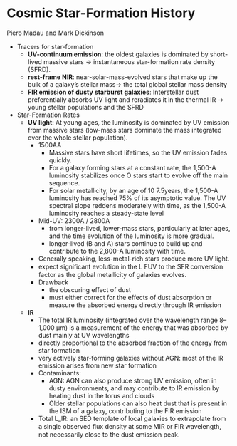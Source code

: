 # Cosmic Star-Formation History
Piero Madau and Mark Dickinson

- Tracers for star-formation
	- **UV-continuum emission**: the oldest galaxies is dominated by short-lived massive stars -> instantaneous star-formation rate density (SFRD).
	- **rest-frame NIR**: near-solar-mass-evolved stars that make up the bulk of a galaxy’s stellar mass-> the total global stellar mass density
	- **FIR emission of dusty starburst galaxies**:	Interstellar dust preferentially absorbs UV light and reradiates it in the thermal IR -> young stellar populations and the SFRD
- Star-Formation Rates
	- **UV light**: At young ages, the luminosity is dominated by UV emission from massive stars (low-mass stars dominate the mass integrated over the whole stellar population).  
		- 1500AA
			- Massive stars have short lifetimes, so the UV emission fades quickly.
			- For a galaxy forming stars at a constant rate, the 1,500-A luminosity stabilizes once O stars start to evolve off the main sequence.
			- For solar metallicity, by an age of 10 7.5years, the 1,500-A luminosity has reached 75% of its asymptotic value. The UV spectral slope reddens moderately with time, as the 1,500-A luminosity reaches a steady-state level
		- Mid-UV: 2300A / 2800A
			- from longer-lived, lower-mass stars, particularly at later ages, and the time evolution of the luminosity is more gradual.
			- longer-lived (B and A) stars continue to build up and contribute to the 2,800-A luminosity with time. 
		- Generally speaking, less-metal-rich stars produce more UV light.
		- expect signiﬁcant evolution in the L FUV to the SFR conversion factor as the global metallicity of galaxies evolves.
		- Drawback
			- the obscuring effect of dust
			- must either correct for the effects of dust absorption or measure the absorbed energy directly through IR emission
	- **IR**
		- The total IR luminosity (integrated over the wavelength range 8–1,000 μm) is a measurement of the energy that was absorbed by dust mainly at UV wavelengths
		- directly proportional to the absorbed fraction of the energy from star formation
		- very actively star-forming galaxies without AGN: most of the IR emission arises from new star formation
		- Contaminants:
			- AGN: AGN can also produce strong UV emission, often in dusty environments, and may contribute to IR emission by heating dust in the torus and clouds
			- Older stellar populations can also heat dust that is present in the ISM of a galaxy, contributing to the FIR emission
		- Total L_IR: an SED template of local galaxies to extrapolate from a single observed ﬂux density at some MIR or FIR wavelength, not necessarily close to the dust emission peak.
